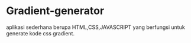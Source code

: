 ﻿# Gradient-generator


aplikasi sederhana berupa HTML,CSS,JAVASCRIPT yang berfungsi untuk generate kode css gradient.
